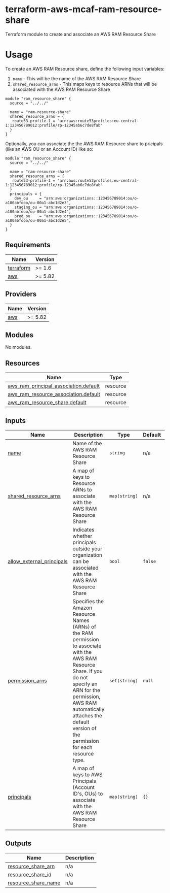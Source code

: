 # terraform-aws-mcaf-ram-resource-share
Terraform module to create and associate an AWS RAM Resource Share

# Usage

To create an AWS RAM Resource share, define the following input variables:

1. `name` - This will be the name of the AWS RAM Resource Share
2. `shared_resource_arns` - This maps keys to resource ARNs that will be associated with the AWS RAM Resource Share

```hcl
module "ram_resource_share" {
  source = "../../"

  name = "ram-resource-share"
  shared_resource_arns = {
   route53-profile-1 = "arn:aws:route53profiles:eu-central-1:123456789012:profile/rp-12345ab6c7de8fab"
  }
}
```

Optionally, you can associate the the AWS RAM Resource share to pricipals (like an AWS OU or an Account ID) like so:

```hcl
module "ram_resource_share" {
  source = "../../"

  name = "ram-resource-share"
  shared_resource_arns = {
   route53-profile-1 = "arn:aws:route53profiles:eu-central-1:123456789012:profile/rp-12345ab6c7de8fab"
  }
  principals = {
    dev_ou     = "arn:aws:organizations::123456789014:ou/o-a100abfooo/ou-00a1-abc1d2e3",
    staging_ou = "arn:aws:organizations::123456789014:ou/o-a100abfooo/ou-00a1-abc1d2e4",
    prod_ou    = "arn:aws:organizations::123456789014:ou/o-a100abfooo/ou-00a1-abc1d2e5",
  }
}
```

<!-- BEGIN_TF_DOCS -->
## Requirements

| Name | Version |
|------|---------|
| <a name="requirement_terraform"></a> [terraform](#requirement\_terraform) | >= 1.6 |
| <a name="requirement_aws"></a> [aws](#requirement\_aws) | >= 5.82 |

## Providers

| Name | Version |
|------|---------|
| <a name="provider_aws"></a> [aws](#provider\_aws) | >= 5.82 |

## Modules

No modules.

## Resources

| Name | Type |
|------|------|
| [aws_ram_principal_association.default](https://registry.terraform.io/providers/hashicorp/aws/latest/docs/resources/ram_principal_association) | resource |
| [aws_ram_resource_association.default](https://registry.terraform.io/providers/hashicorp/aws/latest/docs/resources/ram_resource_association) | resource |
| [aws_ram_resource_share.default](https://registry.terraform.io/providers/hashicorp/aws/latest/docs/resources/ram_resource_share) | resource |

## Inputs

| Name | Description | Type | Default | Required |
|------|-------------|------|---------|:--------:|
| <a name="input_name"></a> [name](#input\_name) | Name of the AWS RAM Resource Share | `string` | n/a | yes |
| <a name="input_shared_resource_arns"></a> [shared\_resource\_arns](#input\_shared\_resource\_arns) | A map of keys to Resource ARNs to associate with the AWS RAM Resource Share | `map(string)` | n/a | yes |
| <a name="input_allow_external_principals"></a> [allow\_external\_principals](#input\_allow\_external\_principals) | Indicates whether principals outside your organization can be associated with the AWS RAM Resource Share | `bool` | `false` | no |
| <a name="input_permission_arns"></a> [permission\_arns](#input\_permission\_arns) | Specifies the Amazon Resource Names (ARNs) of the RAM permission to associate with the AWS RAM Resource Share. If you do not specify an ARN for the permission, AWS RAM automatically attaches the default version of the permission for each resource type. | `set(string)` | `null` | no |
| <a name="input_principals"></a> [principals](#input\_principals) | A map of keys to AWS Principals (Account ID's, OUs) to associate with the AWS RAM Resource Share | `map(string)` | `{}` | no |

## Outputs

| Name | Description |
|------|-------------|
| <a name="output_resource_share_arn"></a> [resource\_share\_arn](#output\_resource\_share\_arn) | n/a |
| <a name="output_resource_share_id"></a> [resource\_share\_id](#output\_resource\_share\_id) | n/a |
| <a name="output_resource_share_name"></a> [resource\_share\_name](#output\_resource\_share\_name) | n/a |
<!-- END_TF_DOCS -->